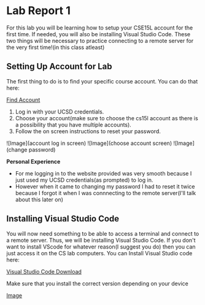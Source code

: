 # Lab Report 1
For this lab you will be learning how to setup your CSE15L account for the first time. If needed, you will also be installing Visual Studio Code. These two things will be necessary to practice connecting to a remote server for the very first time!(in this class atleast)



## Setting Up Account for Lab
The first thing to do is to find your specific course account. You can do that here:

[Find Account](https://sdacs.ucsd.edu/~icc/index.php)

1. Log in with your UCSD credentials.
2. Choose your account(make sure to choose the cs15l account as there is a possibility that you have multiple accounts).
3. Follow the on screen instructions to reset your password.

![Image](account log in screen)
![Image](choose account screen)
![Image](change password)

**Personal Experience**
* For me logging in to the website provided was very smooth because I just used my UCSD credentials(as prompted) to log in.
* However when it came to changing my password I had to reset it twice because I forgot it when I was connnecting to the remote server(I'll talk about this later on)

## Installing Visual Studio Code
You will now need something to be able to access a terminal and connect to a remote server. Thus, we will be installing Visual Studio Code. If you don't want to install VScode for whatever reason(I suggest you do) then you can just access it on the CS lab computers.
You can Install Visual Studio code here:

[Visual Studio Code Download](https://code.visualstudio.com/download)

Make sure that you install the correct version depending on your device

[Image](vscode_download.JPG)









  
